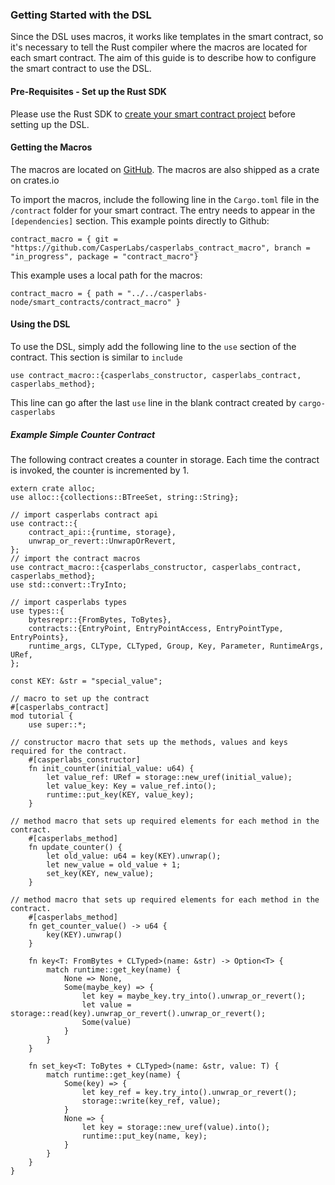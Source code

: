 ### Getting Started with the DSL

Since the DSL uses macros, it works like templates in the smart contract, so it's necessary to tell the Rust compiler where the macros are located for each smart contract.
The aim of this guide is to describe how to configure the smart contract to use the DSL.

#### Pre-Requisites - Set up the Rust SDK
Please use the Rust SDK to [create your smart contract project](/dapp-dev-guide/setup-of-rust-contract-sdk.md#setting-up-the-rust-contract-sdk) before setting up the DSL.


#### Getting the Macros

The macros are located on [GitHub](https://github.com/CasperLabs/casperlabs_contract_macro).
The macros are also shipped as a crate on crates.io

To import the macros, include the following line in the `Cargo.toml` file in the `/contract` folder for your smart contract.  The entry needs to appear in the
`[dependencies]` section.  This example points directly to Github:

```
contract_macro = { git = "https://github.com/CasperLabs/casperlabs_contract_macro", branch = "in_progress", package = "contract_macro"}

```

This example uses a local path for the macros:
```
contract_macro = { path = "../../casperlabs-node/smart_contracts/contract_macro" }
```
#### Using the DSL
To use the DSL, simply add the following line to the `use` section of the contract.  This section is similar to `include` 

```
use contract_macro::{casperlabs_constructor, casperlabs_contract, casperlabs_method};
```
This line can go after the last `use` line in the blank contract created by `cargo-casperlabs`

##### Example Simple Counter Contract

The following contract creates a counter in storage. Each time the contract is invoked, the counter is incremented by 1.

```
extern crate alloc;
use alloc::{collections::BTreeSet, string::String};

// import casperlabs contract api
use contract::{
	contract_api::{runtime, storage},
	unwrap_or_revert::UnwrapOrRevert,
};
// import the contract macros
use contract_macro::{casperlabs_constructor, casperlabs_contract, casperlabs_method};
use std::convert::TryInto;

// import casperlabs types
use types::{
	bytesrepr::{FromBytes, ToBytes},
	contracts::{EntryPoint, EntryPointAccess, EntryPointType, EntryPoints},
	runtime_args, CLType, CLTyped, Group, Key, Parameter, RuntimeArgs, URef,
};

const KEY: &str = "special_value";

// macro to set up the contract
#[casperlabs_contract]
mod tutorial {
	use super::*;

// constructor macro that sets up the methods, values and keys required for the contract.
	#[casperlabs_constructor]
	fn init_counter(initial_value: u64) {
    	let value_ref: URef = storage::new_uref(initial_value);
    	let value_key: Key = value_ref.into();
    	runtime::put_key(KEY, value_key);
	}

// method macro that sets up required elements for each method in the contract.  
	#[casperlabs_method]
	fn update_counter() {
    	let old_value: u64 = key(KEY).unwrap();
    	let new_value = old_value + 1;
    	set_key(KEY, new_value);
	}

// method macro that sets up required elements for each method in the contract.  
	#[casperlabs_method]
	fn get_counter_value() -> u64 {
    	key(KEY).unwrap()
	}

	fn key<T: FromBytes + CLTyped>(name: &str) -> Option<T> {
    	match runtime::get_key(name) {
        	None => None,
        	Some(maybe_key) => {
            	let key = maybe_key.try_into().unwrap_or_revert();
            	let value = storage::read(key).unwrap_or_revert().unwrap_or_revert();
            	Some(value)
        	}
    	}
	}

	fn set_key<T: ToBytes + CLTyped>(name: &str, value: T) {
    	match runtime::get_key(name) {
        	Some(key) => {
            	let key_ref = key.try_into().unwrap_or_revert();
            	storage::write(key_ref, value);
        	}
        	None => {
            	let key = storage::new_uref(value).into();
            	runtime::put_key(name, key);
        	}
    	}
	}
}
```

